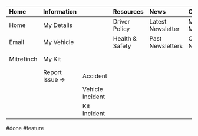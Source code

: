 | Home       | Information     |                  | Resources       | News              | Contact         | Help        |               |
|:---------- |:--------------- |:---------------- |:--------------- |:----------------- |:--------------- |:----------- |:------------- |
| Home       | My Details      |                  | Driver Policy   | Latest Newsletter | My Manger       | General     |               |
| Email      | My Vehicle      |                  | Health & Safety | Past Newsletters  | Contact Numbers | IT Request  |               |
| Mitrefinch | My Kit          |                  |                 |                   |                 | Tooltips -> | Tooltips off  |
|            | Report Issue -> | Accident         |                 |                   |                 |             | Tooltips on   |
|            |                 | Vehicle Incident |                 |                   |                 |             | Tooltips full |
|            |                 | Kit Incident     |                 |                   |                 |             |               |

#done 
#feature